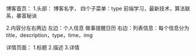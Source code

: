 博客首页：
 1.头部：
 博客名字，
 四个子菜单：type 前端学习，最新技术，算法联系，暴富秘诀

 2.内容分左右两边
 左边：个人信息 做事提醒日历
 右边：列表信息：每个信息分为title，description，type，time，img

详情页面：
 1.标题
 2.描述
 3.详情